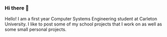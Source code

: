 ### Hi there 👋

Hello! I am a first year Computer Systems Engineering student at Carleton University. I like to post some of my school projects that I work on
as well as some small personal projects.
